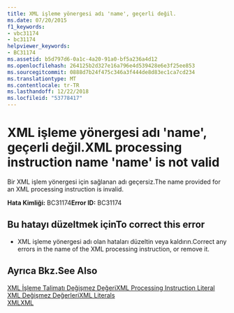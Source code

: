 ```yaml
---
title: XML işleme yönergesi adı 'name', geçerli değil.
ms.date: 07/20/2015
f1_keywords:
- vbc31174
- bc31174
helpviewer_keywords:
- BC31174
ms.assetid: b5d797d6-0a1c-4a20-91a0-bf5a236a4d12
ms.openlocfilehash: 264125b2d327e16a796e4d539428e6e3f25ee853
ms.sourcegitcommit: 0888d7b24f475c346a3f444de8d83ec1ca7cd234
ms.translationtype: MT
ms.contentlocale: tr-TR
ms.lasthandoff: 12/22/2018
ms.locfileid: "53778417"
---
```

# <a name="xml-processing-instruction-name-name-is-not-valid"></a><span data-ttu-id="45491-102">XML işleme yönergesi adı 'name', geçerli değil.</span><span class="sxs-lookup"><span data-stu-id="45491-102">XML processing instruction name 'name' is not valid</span></span>
<span data-ttu-id="45491-103">Bir XML işlem yönergesi için sağlanan adı geçersiz.</span><span class="sxs-lookup"><span data-stu-id="45491-103">The name provided for an XML processing instruction is invalid.</span></span>  
  
 <span data-ttu-id="45491-104">**Hata Kimliği:** BC31174</span><span class="sxs-lookup"><span data-stu-id="45491-104">**Error ID:** BC31174</span></span>  
  
## <a name="to-correct-this-error"></a><span data-ttu-id="45491-105">Bu hatayı düzeltmek için</span><span class="sxs-lookup"><span data-stu-id="45491-105">To correct this error</span></span>  
  
-   <span data-ttu-id="45491-106">XML işleme yönergesi adı olan hataları düzeltin veya kaldırın.</span><span class="sxs-lookup"><span data-stu-id="45491-106">Correct any errors in the name of the XML processing instruction, or remove it.</span></span>  
  
## <a name="see-also"></a><span data-ttu-id="45491-107">Ayrıca Bkz.</span><span class="sxs-lookup"><span data-stu-id="45491-107">See Also</span></span>  
 [<span data-ttu-id="45491-108">XML İşleme Talimatı Değişmez Değeri</span><span class="sxs-lookup"><span data-stu-id="45491-108">XML Processing Instruction Literal</span></span>](../../visual-basic/language-reference/xml-literals/xml-processing-instruction-literal.md)  
 [<span data-ttu-id="45491-109">XML Değişmez Değerleri</span><span class="sxs-lookup"><span data-stu-id="45491-109">XML Literals</span></span>](../../visual-basic/language-reference/xml-literals/index.md)  
 [<span data-ttu-id="45491-110">XML</span><span class="sxs-lookup"><span data-stu-id="45491-110">XML</span></span>](../../visual-basic/programming-guide/language-features/xml/index.md)
